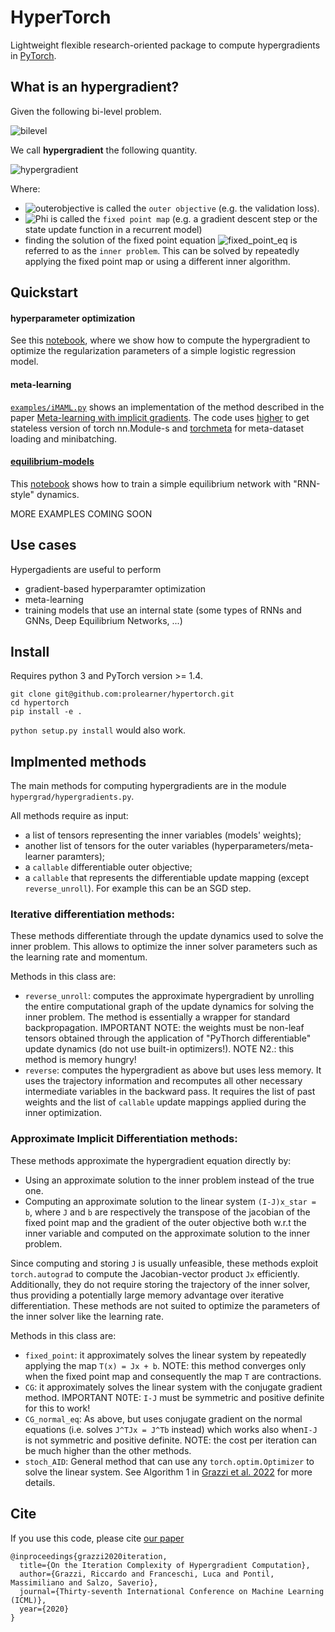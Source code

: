 # HyperTorch

Lightweight flexible research-oriented package to compute  hypergradients in [PyTorch](https://github.com/pytorch/pytorch).

## What is an hypergradient?
Given the following bi-level problem.

![bilevel](./resources/bilevel.svg)

We call **hypergradient** the following quantity.

![hypergradient](./resources/hypergradient.svg)

Where:
* ![outerobjective](./resources/outer_objective.svg)
is called the `outer objective` (e.g. the validation loss).
* ![Phi](./resources/Phi.svg) is called the `fixed point map` (e.g. a gradient descent step or the state update function in a recurrent model)
* finding the solution of the fixed point equation ![fixed_point_eq](./resources/fixed_point_eq.svg) is referred to as the `inner problem`. This can be solved by repeatedly applying the fixed point map or using a different inner algorithm.


## Quickstart

#### hyperparameter optimization
See this [notebook](https://github.com/prolearner/hypertorch/blob/master/examples/logistic_regression.ipynb), where we show how to compute the hypergradient to optimize the regularization parameters of a simple logistic regression model.

#### meta-learning
[`examples/iMAML.py`](https://github.com/prolearner/hypertorch/blob/master/examples/iMAML.py) shows an implementation of the method described in the paper [Meta-learning with implicit gradients](https://arxiv.org/abs/1909.04630). The code uses [higher](https://github.com/facebookresearch/higher) to get stateless version of torch nn.Module-s and [torchmeta](https://github.com/tristandeleu/pytorch-meta) for meta-dataset loading and minibatching.

#### [equilibrium-models](https://arxiv.org/abs/1909.01377) 
This [notebook](https://github.com/prolearner/hypertorch/blob/eqm_example/examples/Equilibrium%20models%20(RNN-style%20model%20on%20MNIST).ipynb) shows how to train a simple equilibrium network with "RNN-style" dynamics.


MORE EXAMPLES COMING SOON

## Use cases

Hypergadients are useful to perform
- gradient-based hyperparamter optimization
- meta-learning
- training models that use an internal state (some types of RNNs and GNNs, Deep Equilibrium Networks, ...) 

## Install
Requires python 3 and PyTorch version >= 1.4.

```
git clone git@github.com:prolearner/hypertorch.git
cd hypertorch
pip install -e .
```
`python setup.py install` would also work.

## Implmented methods

The main methods for computing hypergradients are in the module `hypergrad/hypergradients.py`. 

All methods require as input:
- a list of tensors representing the inner variables (models' weights);
- another list of tensors for the outer variables (hyperparameters/meta-learner paramters);
- a `callable` differentiable outer objective;
- a `callable` that represents the differentiable update mapping (except `reverse_unroll`). For example this can be an SGD step.  

### Iterative differentiation methods:
These methods differentiate through the update dynamics used to solve
the inner problem. This allows to optimize the inner solver parameters such as the learning rate and momentum.

Methods in this class are:
- `reverse_unroll`: computes the approximate hypergradient by unrolling the entire computational graph of the update dynamics for solving the inner problem. The method is essentially a wrapper for standard backpropagation. IMPORTANT NOTE: the weights must be non-leaf tensors obtained through the application of "PyThorch differentiable" update dynamics (do not use built-in optimizers!). NOTE N2.: this method is memory hungry!
- `reverse`: computes the hypergradient as above but uses less memory. It uses the trajectory information and recomputes all other necessary intermediate variables in the backward pass. It requires the list of past weights and the list of `callable` update mappings applied during the inner optimization.

### Approximate Implicit Differentiation methods:
These methods approximate the hypergradient equation directly by:
 * Using an approximate solution to the inner problem instead of the true one.
 * Computing an approximate solution to the linear system `(I-J)x_star = b`, where `J` and  `b` are respectively the transpose of the jacobian of the fixed point map and the gradient of the outer objective both w.r.t the inner variable and computed on the approximate solution to the inner problem.
 
 Since computing and storing `J` is usually unfeasible, these methods exploit `torch.autograd` to compute the Jacobian-vector product `Jx` efficiently. Additionally, they do not require storing the trajectory of the inner solver, thus providing a potentially large memory advantage over iterative differentiation. These methods are not suited to optimize the parameters of the inner solver like the learning rate.

Methods in this class are:
- `fixed_point`: it approximately solves the linear system by repeatedly applying the map `T(x) = Jx + b`. NOTE: this method converges only when the fixed point map and consequently the map `T` are contractions.        
- `CG`: it approximately solves the linear system with the conjugate gradient method. IMPORTANT N0TE: `I-J` must be symmetric and positive definite  for this to work!
- `CG_normal_eq`: As above, but uses conjugate gradient on the normal equations (i.e. solves `J^TJx = J^Tb` instead) which works also when`I-J` is not symmetric and positive definite. NOTE: the  cost per iteration can be much higher than the other methods.
- `stoch_AID`: General method that can use any `torch.optim.Optimizer` to solve the linear system. See Algorithm 1 in [Grazzi et al. 2022](https://arxiv.org/abs/2202.03397) for more details. 
## Cite

If you use this code, please cite [our paper](https://arxiv.org/abs/2006.16218)
```
@inproceedings{grazzi2020iteration,
  title={On the Iteration Complexity of Hypergradient Computation},
  author={Grazzi, Riccardo and Franceschi, Luca and Pontil, Massimiliano and Salzo, Saverio},
  journal={Thirty-seventh International Conference on Machine Learning (ICML)},
  year={2020}
}
```
